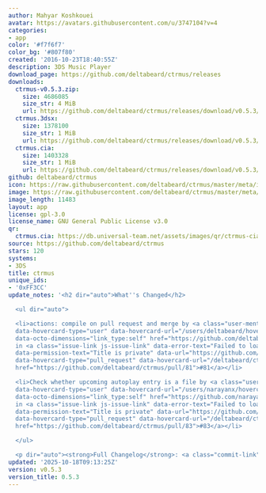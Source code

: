 ```yaml
---
author: Mahyar Koshkouei
avatar: https://avatars.githubusercontent.com/u/3747104?v=4
categories:
- app
color: '#f7f6f7'
color_bg: '#807f80'
created: '2016-10-23T18:40:55Z'
description: 3DS Music Player
download_page: https://github.com/deltabeard/ctrmus/releases
downloads:
  ctrmus-v0.5.3.zip:
    size: 4686085
    size_str: 4 MiB
    url: https://github.com/deltabeard/ctrmus/releases/download/v0.5.3/ctrmus-v0.5.3.zip
  ctrmus.3dsx:
    size: 1378100
    size_str: 1 MiB
    url: https://github.com/deltabeard/ctrmus/releases/download/v0.5.3/ctrmus.3dsx
  ctrmus.cia:
    size: 1403328
    size_str: 1 MiB
    url: https://github.com/deltabeard/ctrmus/releases/download/v0.5.3/ctrmus.cia
github: deltabeard/ctrmus
icon: https://raw.githubusercontent.com/deltabeard/ctrmus/master/meta/icon.png
image: https://raw.githubusercontent.com/deltabeard/ctrmus/master/meta/banner.png
image_length: 11483
layout: app
license: gpl-3.0
license_name: GNU General Public License v3.0
qr:
  ctrmus.cia: https://db.universal-team.net/assets/images/qr/ctrmus-cia.png
source: https://github.com/deltabeard/ctrmus
stars: 120
systems:
- 3DS
title: ctrmus
unique_ids:
- '0xFF3CC'
update_notes: '<h2 dir="auto">What''s Changed</h2>

  <ul dir="auto">

  <li>actions: compile on pull request and merge by <a class="user-mention notranslate"
  data-hovercard-type="user" data-hovercard-url="/users/deltabeard/hovercard" data-octo-click="hovercard-link-click"
  data-octo-dimensions="link_type:self" href="https://github.com/deltabeard">@deltabeard</a>
  in <a class="issue-link js-issue-link" data-error-text="Failed to load title" data-id="3499288952"
  data-permission-text="Title is private" data-url="https://github.com/deltabeard/ctrmus/issues/81"
  data-hovercard-type="pull_request" data-hovercard-url="/deltabeard/ctrmus/pull/81/hovercard"
  href="https://github.com/deltabeard/ctrmus/pull/81">#81</a></li>

  <li>Check whether upcoming autoplay entry is a file by <a class="user-mention notranslate"
  data-hovercard-type="user" data-hovercard-url="/users/narayanx/hovercard" data-octo-click="hovercard-link-click"
  data-octo-dimensions="link_type:self" href="https://github.com/narayanx">@narayanx</a>
  in <a class="issue-link js-issue-link" data-error-text="Failed to load title" data-id="3501661863"
  data-permission-text="Title is private" data-url="https://github.com/deltabeard/ctrmus/issues/83"
  data-hovercard-type="pull_request" data-hovercard-url="/deltabeard/ctrmus/pull/83/hovercard"
  href="https://github.com/deltabeard/ctrmus/pull/83">#83</a></li>

  </ul>

  <p dir="auto"><strong>Full Changelog</strong>: <a class="commit-link" href="https://github.com/deltabeard/ctrmus/compare/v0.5.2...v0.5.3"><tt>v0.5.2...v0.5.3</tt></a></p>'
updated: '2025-10-18T09:13:25Z'
version: v0.5.3
version_title: 0.5.3
---
```

